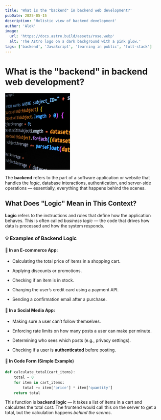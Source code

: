 ```yaml
---
title: 'What is the "backend" in backend web development?'
pubDate: 2025-05-15
description: 'Holistic view of backend development'
author: 'Alok'
image:
  url: 'https://docs.astro.build/assets/rose.webp'
  alt: 'The Astro logo on a dark background with a pink glow.'
tags: ['backend', 'JavaScript', 'learning in public', 'full-stack']
---
```


# What is the "backend" in backend web development?

<img src="/src/assets/images/backend.jpg" alt="backend web development" style="object-fit:cover; max-width: 42%; width: 100%; height: 250px;">

The **backend** refers to the part of a software application or website that handles the _logic_, database interactions, authentication, and server-side operations — essentially, everything that happens behind the scenes.

## What Does "Logic" Mean in This Context?

**Logic** refers to the instructions and rules that define how the application behaves. This is often called _business logic_ — the code that drives how data is processed and how the system responds.

### 💡 Examples of Backend Logic

#### 🛒 In an E-commerce App:

- Calculating the total price of items in a shopping cart.

- Applying discounts or promotions.

- Checking if an item is in stock.

- Charging the user’s credit card using a payment API.

- Sending a confirmation email after a purchase.

#### 👤 In a Social Media App:

- Making sure a user can’t follow themselves.

- Enforcing rate limits on how many posts a user can make per minute.

- Determining who sees which posts (e.g., privacy settings).

- Checking if a user is **authenticated** before posting.


#### 🧠 In Code Form (Simple Example)
```python
def calculate_total(cart_items):
    total = 0
    for item in cart_items:
        total += item['price'] * item['quantity']
    return total
```

This function is **backend logic** — it takes a list of items in a cart and calculates the total cost. The frontend would call this on the server to get a total, but the calculation happens _behind the scenes_.